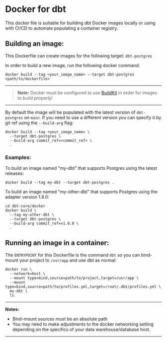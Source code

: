 # Docker for dbt
This docker file is suitable for building dbt Docker images locally or using with CI/CD to automate populating a container registry.


## Building an image:
This Dockerfile can create images for the following target: `dbt-postgres`

In order to build a new image, run the following docker command.
```shell
docker build --tag <your_image_name> --target dbt-postgres <path/to/dockerfile>
```
---
> **Note:**  Docker must be configured to use [BuildKit](https://docs.docker.com/develop/develop-images/build_enhancements/) in order for images to build properly!

---

By default the image will be populated with the latest version of `dbt-postgres` on `main`.
If you need to use a different version you can specify it by git ref using the `--build-arg` flag:
```shell
docker build --tag <your_image_name> \
  --target dbt-postgres \
  --build-arg commit_ref=<commit_ref> \
  .
```

### Examples:
To build an image named "my-dbt" that supports Postgres using the latest releases:
```shell
docker build --tag my-dbt --target dbt-postgres .
```

To build an image named "my-other-dbt" that supports Postgres using the adapter version 1.8.0:
```shell
cd dbt-core/docker
docker build \
  --tag my-other-dbt \
  --target dbt-postgres \
  --build-arg commit_ref=v1.8.0 \
  .
```

## Running an image in a container:
The `ENTRYPOINT` for this Dockerfile is the command `dbt` so you can bind-mount your project to `/usr/app` and use dbt as normal:
```shell
docker run \
  --network=host \
  --mount type=bind,source=path/to/project,target=/usr/app \
  --mount type=bind,source=path/to/profiles.yml,target=/root/.dbt/profiles.yml \
  my-dbt \
  ls
```
---
**Notes:**
* Bind-mount sources _must_ be an absolute path
* You may need to make adjustments to the docker networking setting depending on the specifics of your data warehouse/database host.

---
